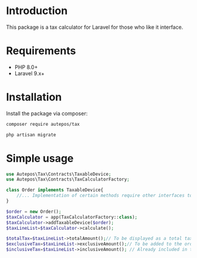 # Introduction
This package is a tax calculator for Laravel for those who like it interface.  


# Requirements
- PHP 8.0+
- Laravel 9.x+

# Installation
Install the package via composer:
```bash
composer require autepos/tax

php artisan migrate
```

# Simple usage
```php
use Autepos\Tax\Contracts\TaxableDevice;
use Autepos\Tax\Contracts\TaxCalculatorFactory;

class Order implements TaxableDevice{
    //... Implementation of certain methods require other interfaces to be implemented
}

$order = new Order();
$taxCalculator = app(TaxCalculatorFactory::class);
$taxCalculator->addTaxableDevice($order);
$taxLineList=$taxCalculator->calculate();

$totalTax=$taxLineList->totalAmount();// To be displayed as a total tax
$exclusiveTax=$taxLineList->exclusiveAmount();// To be added to the order subtotal
$inclusiveTax=$taxLineList->inclusiveAmount(); // Already included in the order subtotal
```









